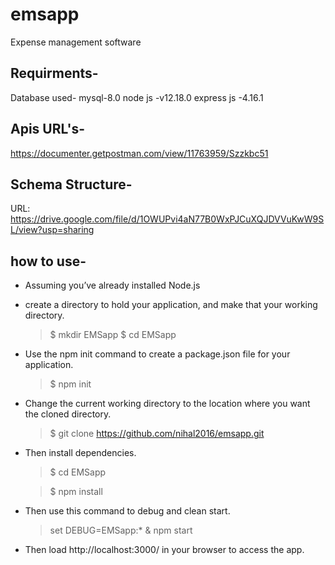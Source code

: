 # emsapp
Expense management software

## Requirments- 

Database used- mysql-8.0
node js -v12.18.0
express js -4.16.1

## Apis URL's- 
https://documenter.getpostman.com/view/11763959/Szzkbc51

## Schema Structure-
URL: https://drive.google.com/file/d/1OWUPvi4aN77B0WxPJCuXQJDVVuKwW9SL/view?usp=sharing

## how to use- 

- Assuming you’ve already installed Node.js
- create a directory to hold your application, and make that your working directory.
    > $ mkdir EMSapp
    > $ cd EMSapp

- Use the npm init command to create a package.json file for your application.
    > $ npm init
    
- Change the current working directory to the location where you want the cloned directory.
    > $ git clone https://github.com/nihal2016/emsapp.git

- Then install dependencies.
    > $ cd EMSapp
    
    > $ npm install

- Then use this command to debug and clean start.
    > set DEBUG=EMSapp:* & npm start

- Then load http://localhost:3000/ in your browser to access the app.

